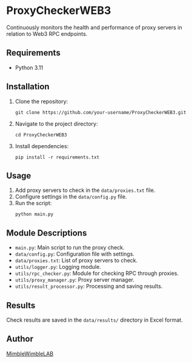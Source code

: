 # ProxyCheckerWEB3
Continuously monitors the health and performance of proxy servers in relation to Web3 RPC endpoints.

## Requirements

- Python 3.11

## Installation

1. Clone the repository:
   ```
   git clone https://github.com/your-username/ProxyCheckerWEB3.git
   ```

2. Navigate to the project directory:
   ```
   cd ProxyCheckerWEB3
   ```

3. Install dependencies:
   ```
   pip install -r requirements.txt
   ```

## Usage

1. Add proxy servers to check in the `data/proxies.txt` file.
2. Configure settings in the `data/config.py` file.
3. Run the script:
   ```
   python main.py
   ```

## Module Descriptions

- `main.py`: Main script to run the proxy check.
- `data/config.py`: Configuration file with settings.
- `data/proxies.txt`: List of proxy servers to check.
- `utils/logger.py`: Logging module.
- `utils/rpc_checker.py`: Module for checking RPC through proxies.
- `utils/proxy_manager.py`: Proxy server manager.
- `utils/result_processor.py`: Processing and saving results.

## Results

Check results are saved in the `data/results/` directory in Excel format.


## Author

[MimbleWimbleLAB](https://t.me/MimbleWimbleLAB)